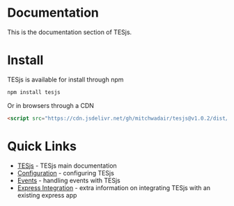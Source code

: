 # Documentation
This is the documentation section of TESjs.

# Install
TESjs is available for install through npm
```sh
npm install tesjs
```
Or in browsers through a CDN
```html
<script src="https://cdn.jsdelivr.net/gh/mitchwadair/tesjs@v1.0.2/dist/tes.min.js"></script>
```

# Quick Links
- [TESjs](tesjs.md) - TESjs main documentation
- [Configuration](tesjs.md#TES..Config) - configuring TESjs
- [Events](tesjs.md#TES+on) - handling events with TESjs
- [Express Integration](express_integration.md) - extra information on integrating TESjs with an existing express app
